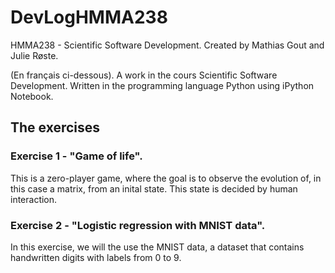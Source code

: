 # DevLogHMMA238
HMMA238 - Scientific Software Development. 
Created by Mathias Gout and Julie Røste. 

(En français ci-dessous). A work in the cours Scientific Software Development. Written in the programming language Python using iPython Notebook. 

## The exercises
### Exercise 1 - "Game of life".
This is a zero-player game, where the goal is to observe the evolution of, in this case a matrix, from an inital state. This state is decided by human interaction. 

### Exercise 2 - "Logistic regression with MNIST data". 
In this exercise, we will the use the MNIST data, a dataset that contains handwritten digits with labels from 0 to 9. 
